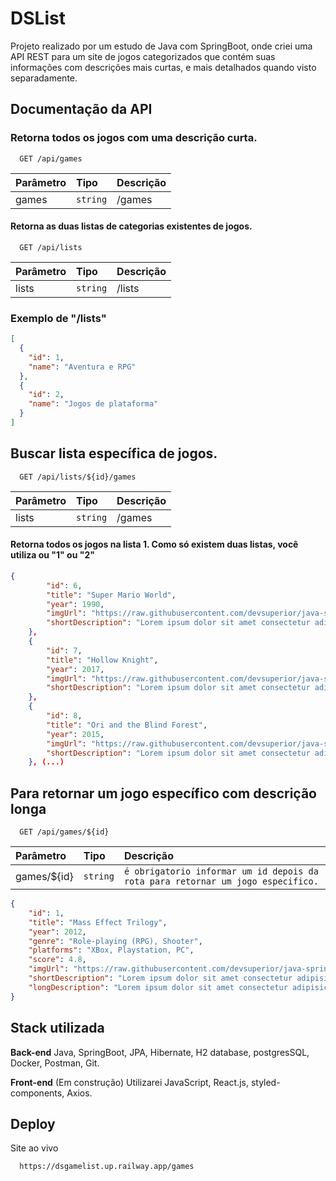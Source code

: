 
# DSList

Projeto realizado por um estudo de Java com SpringBoot, onde criei uma API REST para um site de jogos categorizados que contém suas informações com descrições mais curtas, e mais detalhados quando visto separadamente.



## Documentação da API

### Retorna todos os jogos com uma descrição curta.

```http
  GET /api/games
```

| Parâmetro   | Tipo       | Descrição                           |
| :---------- | :--------- | :---------------------------------- |
|   games | `string` | /games |

#### Retorna as duas listas de categorias existentes de jogos.

```http
  GET /api/lists
```

| Parâmetro   | Tipo       | Descrição                                   |
| :---------- | :--------- | :------------------------------------------ |
| lists   | `string` | /lists |




### Exemplo de "/lists"

```json
[
  {
    "id": 1,
    "name": "Aventura e RPG"
  },
  {
    "id": 2,
    "name": "Jogos de plataforma"
  }
]
```


## Buscar lista específica de jogos.

```http
  GET /api/lists/${id}/games
```

| Parâmetro   | Tipo       | Descrição                           |
| :---------- | :--------- | :---------------------------------- |
|   lists | `string` | /games |

#### Retorna todos os jogos na lista 1. Como só existem duas listas, você utiliza ou "1" ou "2"

```json
{
        "id": 6,
        "title": "Super Mario World",
        "year": 1990,
        "imgUrl": "https://raw.githubusercontent.com/devsuperior/java-spring-dslist/main/resources/6.png",
        "shortDescription": "Lorem ipsum dolor sit amet consectetur adipisicing elit. Odit esse officiis corrupti unde repellat non quibusdam! Id nihil itaque ipsum!"
    },
    {
        "id": 7,
        "title": "Hollow Knight",
        "year": 2017,
        "imgUrl": "https://raw.githubusercontent.com/devsuperior/java-spring-dslist/main/resources/7.png",
        "shortDescription": "Lorem ipsum dolor sit amet consectetur adipisicing elit. Odit esse officiis corrupti unde repellat non quibusdam! Id nihil itaque ipsum!"
    },
    {
        "id": 8,
        "title": "Ori and the Blind Forest",
        "year": 2015,
        "imgUrl": "https://raw.githubusercontent.com/devsuperior/java-spring-dslist/main/resources/8.png",
        "shortDescription": "Lorem ipsum dolor sit amet consectetur adipisicing elit. Odit esse officiis corrupti unde repellat non quibusdam! Id nihil itaque ipsum!"
    }, (...)
```

## Para retornar um jogo específico com descrição longa
```http
  GET /api/games/${id}
```

| Parâmetro   | Tipo       | Descrição                                   |
| :---------- | :--------- | :------------------------------------------ |
| games/${id} | `string` |`é obrigatorio informar um id depois da rota para retornar um jogo especifico.`|


```json
{
    "id": 1,
    "title": "Mass Effect Trilogy",
    "year": 2012,
    "genre": "Role-playing (RPG), Shooter",
    "platforms": "XBox, Playstation, PC",
    "score": 4.8,
    "imgUrl": "https://raw.githubusercontent.com/devsuperior/java-spring-dslist/main/resources/1.png",
    "shortDescription": "Lorem ipsum dolor sit amet consectetur adipisicing elit. Odit esse officiis corrupti unde repellat non quibusdam! Id nihil itaque ipsum!",
    "longDescription": "Lorem ipsum dolor sit amet consectetur adipisicing elit. Delectus dolorum illum placeat eligendi, quis maiores veniam. Incidunt dolorum, nisi deleniti dicta odit voluptatem nam provident temporibus reprehenderit blanditiis consectetur tenetur. Dignissimos blanditiis quod corporis iste, aliquid perspiciatis architecto quasi tempore ipsam voluptates ea ad distinctio, sapiente qui, amet quidem culpa."
}
```



## Stack utilizada

**Back-end** Java, SpringBoot, JPA, Hibernate, H2 database, postgresSQL, Docker, Postman, Git.

**Front-end** (Em construção) Utilizarei JavaScript, React.js, styled-components, Axios.
## Deploy

Site ao vivo

```bash
  https://dsgamelist.up.railway.app/games
```

